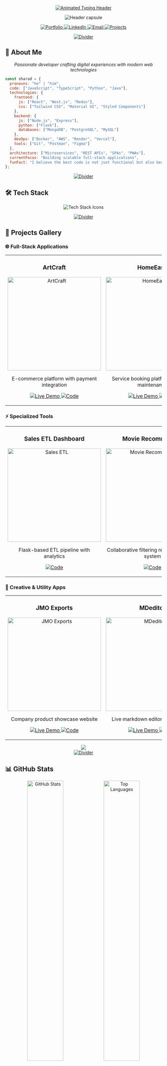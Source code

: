 <!-- GitHub Profile README with premium design -->
<div align="center">
  <a href="https://git.io/typing-svg"><img src="https://readme-typing-svg.demolab.com?font=JetBrains+Mono&weight=600&size=40&pause=1000&color=6366F1&center=true&vCenter=true&width=435&lines=Sharad+Chandel;Software+Engineer" alt="Animated Typing Header" /></a>
  
  <p align="center">
    <img src="https://capsule-render.vercel.app/api?type=waving&color=6366F1&height=120&section=header&text=Welcome!&fontSize=40&fontColor=ffffff&animation=fadeIn" alt="Header capsule" />
  </p>
</div>

<p align="center">
  <a href="https://sharad.is-a.dev">
    <img src="https://img.shields.io/badge/Portfolio-10B981?style=for-the-badge&logo=google-chrome&logoColor=white" alt="Portfolio"/>
  </a>
  <a href="https://www.linkedin.com/in/sharadchandel2005/">
    <img src="https://img.shields.io/badge/LinkedIn-0A66C2?style=for-the-badge&logo=linkedin&logoColor=white" alt="LinkedIn"/>
  </a>
  <a href="mailto:sharadchandel2005@gmail.com">
    <img src="https://img.shields.io/badge/Email-EA4335?style=for-the-badge&logo=gmail&logoColor=white" alt="Email"/>
  </a>
  <a href="https://github.com/SharadJ19?tab=repositories">
    <img src="https://img.shields.io/badge/Projects-F59E0B?style=for-the-badge&logo=github&logoColor=white" alt="Projects"/>
  </a>
</p>

<div align="center">
  <a href="https://ibb.co/zHGz3Mmd"><img src="https://i.ibb.co/HpnjcSKZ/Divider.png" alt="Divider" border="0"></a>
</div>

## 🎯 About Me

<p align="center">
  <i>Passionate developer crafting digital experiences with modern web technologies</i>
</p>

```javascript
const sharad = {
  pronouns: "he" | "him",
  code: ["JavaScript", "TypeScript", "Python", "Java"],
  technologies: {
    frontend: {
      js: ["React", "Next.js", "Redux"],
      css: ["Tailwind CSS", "Material UI", "Styled Components"]
    },
    backend: {
      js: ["Node.js", "Express"],
      python: ["Flask"],
      databases: ["MongoDB", "PostgreSQL", "MySQL"]
    },
    devOps: ["Docker", "AWS", "Render", "Vercel"],
    tools: ["Git", "Postman", "Figma"]
  },
  architecture: ["Microservices", "REST APIs", "SPAs", "PWAs"],
  currentFocus: "Building scalable full-stack applications",
  funFact: "I believe the best code is not just functional but also beautiful"
};
```

<div align="center">
  <a href="https://ibb.co/zHGz3Mmd"><img src="https://i.ibb.co/HpnjcSKZ/Divider.png" alt="Divider" border="0"></a>
</div>

## 🛠 Tech Stack

<p align="center">
  <img src="https://skillicons.dev/icons?i=react,nextjs,typescript,javascript,nodejs,express,tailwind,mongodb,postgres,mysql,py,flask,docker,aws,git,figma,postman,vercel&perline=9" alt="Tech Stack Icons" />
</p>

<div align="center">
  <a href="https://ibb.co/zHGz3Mmd"><img src="https://i.ibb.co/HpnjcSKZ/Divider.png" alt="Divider" border="0"></a>
</div>

## 🚀 Projects Gallery

### 🌐 Full-Stack Applications

<table>
  <tr>
    <td width="33.3%" align="center">
      <h3>ArtCraft</h3>
      <a href="https://artcraft.onrender.com/">
        <img src="https://socialify.git.ci/SharadJ19/artcraft/image?font=Inter&logo=https%3A%2F%2Fimg.icons8.com%2Ffluency%2F96%2F000000%2Fonline-store.png&name=1&owner=1&pattern=Plus&theme=Dark" width="300" alt="ArtCraft" />
      </a>
      <p>E-commerce platform with payment integration</p>
      <p>
        <a href="https://artcraft.onrender.com/">
          <img src="https://img.shields.io/badge/LIVE_DEMO-10B981?style=for-the-badge&logo=vercel&logoColor=white" alt="Live Demo" />
        </a>
        <a href="https://github.com/SharadJ19/artcraft">
          <img src="https://img.shields.io/badge/CODE-8B5CF6?style=for-the-badge&logo=github&logoColor=white" alt="Code" />
        </a>
      </p>
    </td>
    <td width="33.3%" align="center">
      <h3>HomeEase</h3>
      <a href="https://homeease-oa77.onrender.com/">
        <img src="https://socialify.git.ci/SharadJ19/homeease/image?font=Inter&logo=https%3A%2F%2Fimg.icons8.com%2Ffluency%2F96%2F000000%2Fhome.png&name=1&owner=1&pattern=Signal&theme=Dark" width="300" alt="HomeEase" />
      </a>
      <p>Service booking platform for home maintenance</p>
      <p>
        <a href="https://homeease-oa77.onrender.com/">
          <img src="https://img.shields.io/badge/LIVE_DEMO-10B981?style=for-the-badge&logo=vercel&logoColor=white" alt="Live Demo" />
        </a>
        <a href="https://github.com/SharadJ19/homeease">
          <img src="https://img.shields.io/badge/CODE-8B5CF6?style=for-the-badge&logo=github&logoColor=white" alt="Code" />
        </a>
      </p>
    </td>
    <td width="33.3%" align="center">
      <h3>Theraiva</h3>
      <a href="https://theraiva.onrender.com/">
        <img src="https://socialify.git.ci/SharadJ19/theraiva/image?font=Inter&logo=https%3A%2F%2Fimg.icons8.com%2Ffluency%2F96%2F000000%2Fartificial-intelligence.png&name=1&owner=1&pattern=Formal%20Invitation&theme=Dark" width="300" alt="Theraiva" />
      </a>
      <p>AI mental wellness chat assistant</p>
      <p>
        <a href="https://theraiva.onrender.com/">
          <img src="https://img.shields.io/badge/LIVE_DEMO-10B981?style=for-the-badge&logo=vercel&logoColor=white" alt="Live Demo" />
        </a>
        <a href="https://github.com/SharadJ19/theraiva">
          <img src="https://img.shields.io/badge/CODE-8B5CF6?style=for-the-badge&logo=github&logoColor=white" alt="Code" />
        </a>
      </p>
    </td>
  </tr>
</table>

### ⚡ Specialized Tools

<table>
  <tr>
    <td width="33.3%" align="center">
      <h3>Sales ETL Dashboard</h3>
      <a href="https://github.com/SharadJ19/sales-etl-dashboard">
        <img src="https://socialify.git.ci/SharadJ19/sales-etl-dashboard/image?font=Inter&logo=https%3A%2F%2Fimg.icons8.com%2Ffluency%2F96%2F000000%2Fdata-configuration.png&name=1&owner=1&pattern=Circuit%20Board&theme=Dark" width="300" alt="Sales ETL" />
      </a>
      <p>Flask-based ETL pipeline with analytics</p>
      <p>
        <a href="https://github.com/SharadJ19/sales-etl-dashboard">
          <img src="https://img.shields.io/badge/CODE-8B5CF6?style=for-the-badge&logo=github&logoColor=white" alt="Code" />
        </a>
      </p>
    </td>
    <td width="33.3%" align="center">
      <h3>Movie Recommender</h3>
      <a href="https://github.com/SharadJ19/movie-recommender">
        <img src="https://socialify.git.ci/SharadJ19/movie-recommender/image?font=Inter&logo=https%3A%2F%2Fimg.icons8.com%2Ffluency%2F96%2F000000%2Fclapperboard.png&name=1&owner=1&pattern=Charlie%20Brown&theme=Dark" width="300" alt="Movie Recommender" />
      </a>
      <p>Collaborative filtering recommendation system</p>
      <p>
        <a href="https://github.com/SharadJ19/movie-recommender">
          <img src="https://img.shields.io/badge/CODE-8B5CF6?style=for-the-badge&logo=github&logoColor=white" alt="Code" />
        </a>
      </p>
    </td>
    <td width="33.3%" align="center">
      <h3>AnonChat</h3>
      <a href="https://anonchat-w4dw.onrender.com/">
        <img src="https://socialify.git.ci/SharadJ19/anonchat/image?font=Inter&logo=https%3A%2F%2Fimg.icons8.com%2Ffluency%2F96%2F000000%2Fsecured-letter.png&name=1&owner=1&pattern=Plus&theme=Dark" width="300" alt="AnonChat" />
      </a>
      <p>Real-time anonymous chat application</p>
      <p>
        <a href="https://anonchat-w4dw.onrender.com/">
          <img src="https://img.shields.io/badge/LIVE_DEMO-10B981?style=for-the-badge&logo=vercel&logoColor=white" alt="Live Demo" />
        </a>
        <a href="https://github.com/SharadJ19/anonchat">
          <img src="https://img.shields.io/badge/CODE-8B5CF6?style=for-the-badge&logo=github&logoColor=white" alt="Code" />
        </a>
      </p>
    </td>
  </tr>
</table>

### 🎨 Creative & Utility Apps

<table>
  <tr>
    <td width="33.3%" align="center">
      <h3>JMO Exports</h3>
      <a href="https://jmo.vercel.app/">
        <img src="https://socialify.git.ci/SharadJ19/jmo/image?font=Inter&logo=https%3A%2F%2Fimg.icons8.com%2Ffluency%2F96%2F000000%2Fcompany.png&name=1&owner=1&pattern=Diagonal%20Stripes&theme=Dark" width="300" alt="JMO Exports" />
      </a>
      <p>Company product showcase website</p>
      <p>
        <a href="https://jmo.vercel.app/">
          <img src="https://img.shields.io/badge/LIVE_DEMO-10B981?style=for-the-badge&logo=vercel&logoColor=white" alt="Live Demo" />
        </a>
        <a href="https://github.com/SharadJ19/jmo">
          <img src="https://img.shields.io/badge/CODE-8B5CF6?style=for-the-badge&logo=github&logoColor=white" alt="Code" />
        </a>
      </p>
    </td>
    <td width="33.3%" align="center">
      <h3>MDeditor</h3>
      <a href="https://mdeditor.onrender.com/">
        <img src="https://socialify.git.ci/SharadJ19/mdeditor/image?font=Inter&logo=https%3A%2F%2Fimg.icons8.com%2Ffluency%2F96%2F000000%2Fmarkdown.png&name=1&owner=1&pattern=Signal&theme=Dark" width="300" alt="MDeditor" />
      </a>
      <p>Live markdown editor with preview</p>
      <p>
        <a href="https://mdeditor.onrender.com/">
          <img src="https://img.shields.io/badge/LIVE_DEMO-10B981?style=for-the-badge&logo=vercel&logoColor=white" alt="Live Demo" />
        </a>
        <a href="https://github.com/SharadJ19/mdeditor">
          <img src="https://img.shields.io/badge/CODE-8B5CF6?style=for-the-badge&logo=github&logoColor=white" alt="Code" />
        </a>
      </p>
    </td>
    <td width="33.3%" align="center">
      <h3>AI Chatbot</h3>
      <a href="https://aichatbot-93ke.onrender.com/">
        <img src="https://socialify.git.ci/SharadJ19/aichatbot/image?font=Inter&logo=https%3A%2F%2Fimg.icons8.com%2Ffluency%2F96%2F000000%2Fai.png&name=1&owner=1&pattern=Formal%20Invitation&theme=Dark" width="300" alt="AI Chatbot" />
      </a>
      <p>GeminiAPI-powered chatbot interface</p>
      <p>
        <a href="https://aichatbot-93ke.onrender.com/">
          <img src="https://img.shields.io/badge/LIVE_DEMO-10B981?style=for-the-badge&logo=vercel&logoColor=white" alt="Live Demo" />
        </a>
        <a href="https://github.com/SharadJ19/aichatbot">
          <img src="https://img.shields.io/badge/CODE-8B5CF6?style=for-the-badge&logo=github&logoColor=white" alt="Code" />
        </a>
      </p>
    </td>
  </tr>
</table>

<div align="center">
  <a href="https://github.com/SharadJ19?tab=repositories">
    <img src="https://img.shields.io/badge/🔍_Explore_All_Projects-6366F1?style=for-the-badge&logo=github&logoColor=white" />
  </a>
</div>

<div align="center">
  <a href="https://ibb.co/zHGz3Mmd"><img src="https://i.ibb.co/HpnjcSKZ/Divider.png" alt="Divider" border="0"></a>
</div>

## 📊 GitHub Stats

<div align="center">
  <img src="https://github-readme-stats.vercel.app/api?username=SharadJ19&show_icons=true&count_private=true&hide_border=true&theme=nightowl&bg_color=00000000&title_color=6366F1&icon_color=F59E0B&text_color=ffffff" alt="GitHub Stats" width="48%" />
  <img src="https://github-readme-stats.vercel.app/api/top-langs/?username=SharadJ19&layout=compact&hide_border=true&theme=nightowl&bg_color=00000000&title_color=6366F1&text_color=ffffff" alt="Top Languages" width="48%" />
</div>

<div align="center">
  <img src="https://github-readme-activity-graph.vercel.app/graph?username=SharadJ19&theme=nightowl&bg_color=00000000&hide_border=true&area=true&color=6366F1&line=8B5CF6&point=F59E0B" alt="GitHub Activity Graph" width="90%" />
</div>

<div align="center">
  <a href="https://ibb.co/zHGz3Mmd"><img src="https://i.ibb.co/HpnjcSKZ/Divider.png" alt="Divider" border="0"></a>
</div>

## 📫 Let's Connect

<p align="center">
  <a href="mailto:sharadchandel2005@gmail.com">
    <img src="https://img.shields.io/badge/Email_sharadchandel2005@gmail.com-EA4335?style=for-the-badge&logo=gmail&logoColor=white" />
  </a>
  <a href="https://sharad.is-a.dev">
    <img src="https://img.shields.io/badge/Portfolio_sharad.is--a.dev-10B981?style=for-the-badge&logo=google-chrome&logoColor=white" />
  </a>
  <a href="https://www.linkedin.com/in/sharadchandel2005/">
    <img src="https://img.shields.io/badge/LinkedIn_Sharad_Chandel-0A66C2?style=for-the-badge&logo=linkedin&logoColor=white" />
  </a>
</p>

<div align="center">
  <img src="https://komarev.com/ghpvc/?username=SharadJ19&label=Profile+Views&color=6366F1&style=for-the-badge" alt="Profile views" />
  <img src="https://capsule-render.vercel.app/api?type=waving&color=6366F1&height=120&section=footer&fontSize=40&fontColor=ffffff&animation=fadeIn" alt="Footer capsule" />
</div>
